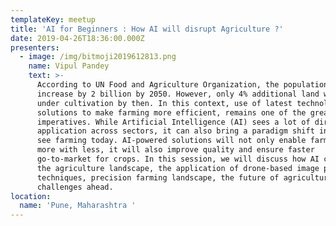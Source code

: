 ```yaml
---
templateKey: meetup
title: 'AI for Beginners : How AI will disrupt Agriculture ?'
date: 2019-04-26T18:36:00.000Z
presenters:
  - image: /img/bitmoji2019612813.png
    name: Vipul Pandey
    text: >-
      According to UN Food and Agriculture Organization, the population will
      increase by 2 billion by 2050. However, only 4% additional land will come
      under cultivation by then. In this context, use of latest technological
      solutions to make farming more efficient, remains one of the greatest
      imperatives. While Artificial Intelligence (AI) sees a lot of direct
      application across sectors, it can also bring a paradigm shift in how we
      see farming today. AI-powered solutions will not only enable farmers to do
      more with less, it will also improve quality and ensure faster
      go-to-market for crops. In this session, we will discuss how AI can change
      the agriculture landscape, the application of drone-based image processing
      techniques, precision farming landscape, the future of agriculture and the
      challenges ahead.
location:
  name: 'Pune, Maharashtra '
---
```


